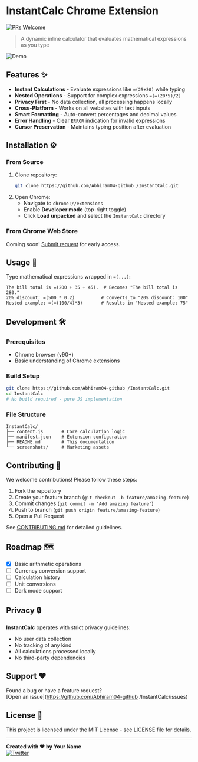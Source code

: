 # InstantCalc Chrome Extension

[![PRs Welcome](https://img.shields.io/badge/PRs-welcome-brightgreen.svg)](CONTRIBUTING.md)

> A dynamic inline calculator that evaluates mathematical expressions as you type

![Demo](screenshots/demo.gif) <!-- Add actual demo gif later -->

## Features ✨

- **Instant Calculations** - Evaluate expressions like `=(25+30)` while typing
- **Nested Operations** - Support for complex expressions `=(=(20*5)/2)`
- **Privacy First** - No data collection, all processing happens locally
- **Cross-Platform** - Works on all websites with text inputs
- **Smart Formatting** - Auto-convert percentages and decimal values
- **Error Handling** - Clear `ERROR` indication for invalid expressions
- **Cursor Preservation** - Maintains typing position after evaluation

## Installation ⚙️

### From Source
1. Clone repository:
   ```bash
   git clone https://github.com/Abhiram04-github /InstantCalc.git
   ```
2. Open Chrome:
   - Navigate to `chrome://extensions`
   - Enable **Developer mode** (top-right toggle)
   - Click **Load unpacked** and select the `InstantCalc` directory

### From Chrome Web Store
Coming soon! [Submit request](mailto:your@email.com) for early access.

## Usage 🚀

Type mathematical expressions wrapped in `=(...)`:
```text
The bill total is =(200 + 35 + 45).  # Becomes "The bill total is 280."
20% discount: =(500 * 0.2)          # Converts to "20% discount: 100"
Nested example: =(=(100/4)*3)       # Results in "Nested example: 75"
```

## Development 🛠️

### Prerequisites
- Chrome browser (v90+)
- Basic understanding of Chrome extensions

### Build Setup
```bash
git clone https://github.com/Abhiram04-github /InstantCalc.git
cd InstantCalc
# No build required - pure JS implementation
```

### File Structure
```
InstantCalc/
├── content.js       # Core calculation logic
├── manifest.json    # Extension configuration
├── README.md        # This documentation
└── screenshots/     # Marketing assets
```

## Contributing 🤝

We welcome contributions! Please follow these steps:
1. Fork the repository
2. Create your feature branch (`git checkout -b feature/amazing-feature`)
3. Commit changes (`git commit -m 'Add amazing feature'`)
4. Push to branch (`git push origin feature/amazing-feature`)
5. Open a Pull Request

See [CONTRIBUTING.md](CONTRIBUTING.md) for detailed guidelines.

## Roadmap 🗺️

- [x] Basic arithmetic operations
- [ ] Currency conversion support
- [ ] Calculation history
- [ ] Unit conversions
- [ ] Dark mode support

## Privacy 🔒

**InstantCalc** operates with strict privacy guidelines:
- No user data collection
- No tracking of any kind
- All calculations processed locally
- No third-party dependencies

## Support ❤️

Found a bug or have a feature request?  
[Open an issue](https://github.com/Abhiram04-github /InstantCalc/issues)

## License 📄

This project is licensed under the MIT License - see [LICENSE](LICENSE) file for details.

---

**Created with ❤️ by Your Name**  
[![Twitter](https://img.shields.io/twitter/follow/yourhandle?style=social)](https://twitter.com/yourhandle)
